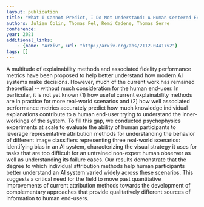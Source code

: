 ```yaml
---
layout: publication
title: "What I Cannot Predict, I Do Not Understand: A Human-Centered Evaluation Framework for Explainability Methods"
authors: Julien Colin, Thomas Fel, Remi Cadene, Thomas Serre
conference: 
year: 2021
additional_links: 
    - {name: "ArXiv", url: "http://arxiv.org/abs/2112.04417v2"}
tags: []
---
```

A multitude of explainability methods and associated fidelity performance
metrics have been proposed to help better understand how modern AI systems make
decisions. However, much of the current work has remained theoretical --
without much consideration for the human end-user. In particular, it is not yet
known (1) how useful current explainability methods are in practice for more
real-world scenarios and (2) how well associated performance metrics accurately
predict how much knowledge individual explanations contribute to a human
end-user trying to understand the inner-workings of the system. To fill this
gap, we conducted psychophysics experiments at scale to evaluate the ability of
human participants to leverage representative attribution methods for
understanding the behavior of different image classifiers representing three
real-world scenarios: identifying bias in an AI system, characterizing the
visual strategy it uses for tasks that are too difficult for an untrained
non-expert human observer as well as understanding its failure cases. Our
results demonstrate that the degree to which individual attribution methods
help human participants better understand an AI system varied widely across
these scenarios. This suggests a critical need for the field to move past
quantitative improvements of current attribution methods towards the
development of complementary approaches that provide qualitatively different
sources of information to human end-users.